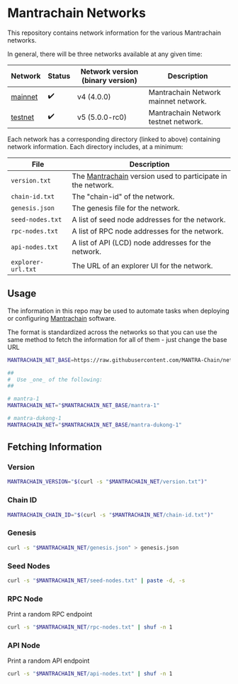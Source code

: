 # Mantrachain Networks

This repository contains network information for the various Mantrachain networks.

In general, there will be three networks available at any given time:

| Network                    | Status             | Network version (binary version) | Description                                            |
| -------------------------- | ------------------ | -------------------------------- | ------------------------------------------------------ |
| [mainnet](mantra-1) | :heavy_check_mark: | v4 (4.0.0)                       | Mantrachain Network mainnet network.                   |
| [testnet](mantra-dukong-1) | :heavy_check_mark: | v5 (5.0.0-rc0)                       | Mantrachain Network testnet network.                   |


Each network has a corresponding directory (linked to above) containing network information.
Each directory includes, at a minimum:

| File               | Description                                                                        |
| ------------------ | ---------------------------------------------------------------------------------- |
| `version.txt`      | The [Mantrachain](//github.com/MANTRA-Chain/mantrachain/releases) version used to participate in the network. |
| `chain-id.txt`     | The "chain-id" of the network.                                                     |
| `genesis.json`     | The genesis file for the network.                                                  |
| `seed-nodes.txt`   | A list of seed node addresses for the network.                                     |
| `rpc-nodes.txt`    | A list of RPC node addresses for the network.                                      |
| `api-nodes.txt`    | A list of API (LCD) node addresses for the network.                                |
| `explorer-url.txt` | The URL of an explorer UI for the network.                                         |

## Usage

The information in this repo may be used to automate tasks when deploying or configuring
[Mantrachain](//github.com/MANTRA-Chain/mantrachain) software.

The format is standardized across the networks so that you can use the same method
to fetch the information for all of them - just change the base URL

```sh
MANTRACHAIN_NET_BASE=https://raw.githubusercontent.com/MANTRA-Chain/net/main

##
#  Use _one_ of the following:
##

# mantra-1
MANTRACHAIN_NET="$MANTRACHAIN_NET_BASE/mantra-1"

# mantra-dukong-1
MANTRACHAIN_NET="$MANTRACHAIN_NET_BASE/mantra-dukong-1"
```

## Fetching Information

### Version

```sh
MANTRACHAIN_VERSION="$(curl -s "$MANTRACHAIN_NET/version.txt")"
```

### Chain ID

```sh
MANTRACHAIN_CHAIN_ID="$(curl -s "$MANTRACHAIN_NET/chain-id.txt")"
```

### Genesis

```sh
curl -s "$MANTRACHAIN_NET/genesis.json" > genesis.json
```

### Seed Nodes

```sh
curl -s "$MANTRACHAIN_NET/seed-nodes.txt" | paste -d, -s
```

### RPC Node

Print a random RPC endpoint

```sh
curl -s "$MANTRACHAIN_NET/rpc-nodes.txt" | shuf -n 1
```

### API Node

Print a random API endpoint

```sh
curl -s "$MANTRACHAIN_NET/api-nodes.txt" | shuf -n 1
```
